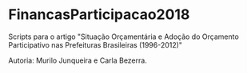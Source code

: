 # FinancasParticipacao2018


Scripts para o artigo "Situação Orçamentária e Adoção do Orçamento Participativo nas Prefeituras Brasileiras (1996-2012)"

Autoria: Murilo Junqueira e Carla Bezerra.
